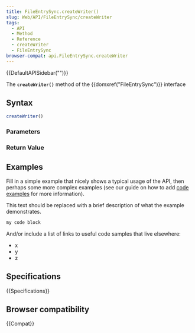 ```yaml
---
title: FileEntrySync.createWriter()
slug: Web/API/FileEntrySync/createWriter
tags:
  - API
  - Method
  - Reference
  - createWriter
  - FileEntrySync
browser-compat: api.FileEntrySync.createWriter
---
```

{{DefaultAPISidebar("")}}

The **`createWriter()`** method of the {{domxref("FileEntrySync")}} interface 

## Syntax

```js
createWriter()
```

### Parameters



### Return Value



## Examples

Fill in a simple example that nicely shows a typical usage of the API, then perhaps some more complex examples (see our guide on how to add [code examples](/en-US/docs/MDN/Contribute/Structures/Code_examples) for more information).

This text should be replaced with a brief description of what the example demonstrates.

```js
my code block
```

And/or include a list of links to useful code samples that live elsewhere:

*   x
*   y
*   z

## Specifications

{{Specifications}}

## Browser compatibility

{{Compat}}

